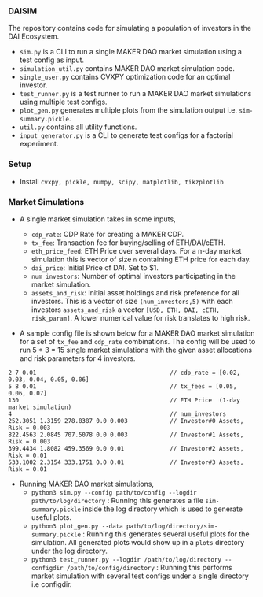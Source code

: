### DAISIM
The repository contains code for simulating a population of investors in the DAI Ecosystem. 

- `sim.py` is a CLI to run a single MAKER DAO market simulation using a test config as input.
- `simulation_util.py` contains MAKER DAO market simulation code.
- `single_user.py` contains CVXPY optimization code for an optimal investor.
- `test_runner.py` is a test runner to run a MAKER DAO market simulations using multiple test configs.
- `plot_gen.py` generates multiple plots from the simulation output i.e. `sim-summary.pickle`.
- `util.py` contains all utility functions.
- `input_generator.py` is a CLI to generate test configs for a factorial experiment.

### Setup
- Install `cvxpy, pickle, numpy, scipy, matplotlib, tikzplotlib`

### Market Simulations
- A single market simulation takes in some inputs,
    - `cdp_rate`: CDP Rate for creating a MAKER CDP.
    - `tx_fee`: Transaction fee for buying/selling of ETH/DAI/cETH.
    - `eth_price_feed`: ETH Price over several days. For a n-day market simulation this is vector of size `n` containing ETH price for each day. 
    - `dai_price`: Initial Price of DAI. Set to $1.
    - `num_investors`: Number of optimal investors participating in the market simulation.
    - `assets_and_risk`: Initial asset holdings and risk preference for all investors. This is a vector of size `(num_investors,5)` with each 
    investors `assets_and_risk` a vector `[USD, ETH, DAI, cETH, risk_param]`. A lower numerical value for risk translates to high risk.

- A sample config file is shown below for a MAKER DAO market simulation for a set of `tx_fee` and `cdp_rate` combinations. The config
will be used to run 5 * 3 = 15 single market simulations with the given asset allocations and risk parameters for 4 investors.
```editorconfig
2 7 0.01                                      // cdp_rate = [0.02, 0.03, 0.04, 0.05, 0.06]
5 8 0.01                                      // tx_fees = [0.05, 0.06, 0.07]
130                                           // ETH Price  (1-day market simulation)
4                                             // num_investors
252.3051 1.3159 278.8387 0.0 0.003            // Investor#0 Assets, Risk = 0.003
822.4563 2.0845 707.5078 0.0 0.003            // Investor#1 Assets, Risk = 0.003
399.4434 1.8082 459.3569 0.0 0.01             // Investor#2 Assets, Risk = 0.01
533.1002 2.3154 333.1751 0.0 0.01             // Investor#3 Assets, Risk = 0.01 
```

- Running MAKER DAO market simulations,
    - `python3 sim.py --config path/to/config --logdir path/to/log/directory` : Running this generates a file `sim-summary.pickle` inside the log directory
    which is used to generate useful plots.
    - `python3 plot_gen.py --data path/to/log/directory/sim-summary.pickle` : Running this generates several useful plots for the simulation. All generated plots would show up in a `plots`
    directory under the log directory.
    - `python3 test_runner.py --logdir /path/to/log/directory --configdir /path/to/config/directory` : Running this performs market simulation with several test configs under a single directory i.e configdir.

